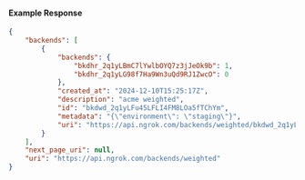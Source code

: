 <!-- Code generated for API Clients. DO NOT EDIT. -->

#### Example Response

```json
{
	"backends": [
		{
			"backends": {
				"bkdhr_2q1yLBmC7lYwlbOYQ7z3jJeOk9b": 1,
				"bkdhr_2q1yLG98f7Ha9Wn3uQd9RJ1ZwcO": 0
			},
			"created_at": "2024-12-10T15:25:17Z",
			"description": "acme weighted",
			"id": "bkdwd_2q1yLFu45LFLI4FM8LOa5fTChYm",
			"metadata": "{\"environment\": \"staging\"}",
			"uri": "https://api.ngrok.com/backends/weighted/bkdwd_2q1yLFu45LFLI4FM8LOa5fTChYm"
		}
	],
	"next_page_uri": null,
	"uri": "https://api.ngrok.com/backends/weighted"
}
```
